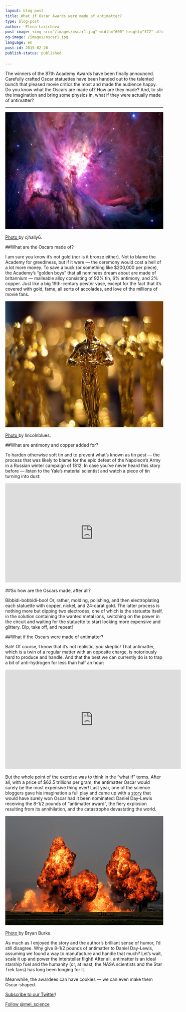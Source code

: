 ```yaml
---
layout: blog-post
title: What if Oscar Awards were made of antimatter?
type: blog-post
author:  Elena Laricheva
post-image: <img src="/images/oscar1.jpg" width="600" height="372" alt="oscar1">
og-image: /images/oscar1.jpg
language: en
post-id: 2015-02-26
publish-status: published

---
```

The winners of the 87th Academy Awards have been finally announced. Carefully crafted Oscar statuettes have been handed out to the talented bunch that pleased movie critics the most and made the audience happy. Do you know what the Oscars are made of? How are they made? And, to stir the imagination and bring some physics in, what if they were actually made of antimatter?
<!-- more -->

---

<img src="/images/oscar1.jpg" width="600" height="372" alt="oscar1">

<a href="https://www.flickr.com/photos/cjhally6/3307509646/sizes/o/">Photo </a> by cjhally6. 

##What are the Oscars made of?

I am sure you know it’s not gold (nor is it bronze either). Not to blame the Academy for greediness, but if it were — the ceremony would cost a hell of a lot more money. To save a buck (or something like $200,000 per piece), the Academy’s “golden boys” that all nominees dream about are made of britannium — malleable alloy consisting of 92% tin, 6% antimony, and 2% copper. Just like a big 19th-century pewter vase, except for the fact that it’s covered with gold, fame, all sorts of accolades, and love of the millions of movie fans. 

<img src="/images/oscar2.jpg" width="600" height="400" alt="oscar2">

<a href="https://www.flickr.com/photos/lincolnblues/5121440257/sizes/l">Photo </a> by lincolnblues. 

##What are antimony and copper added for?

To harden otherwise soft tin and to prevent what’s known as tin pest — the process that was likely to blame for the epic defeat of the Napoleon’s Army in a Russian winter campaign of 1812. In case you’ve never heard this story before — listen to the Yale’s material scientist and watch a piece of tin turning into dust:


<iframe width="560" height="315" src="https://www.youtube.com/embed/MuadfLiAKkc#t=27" frameborder="0" allowfullscreen></iframe>

<br>

##So how are the Oscars made, after all?

Bibbidi-bobbidi-boo! Or, rather, molding, polishing, and then electroplating each statuette with copper, nickel, and 24-carat gold. The latter process is nothing more but dipping two electrodes, one of which is the statuette itself, in the solution containing the wanted metal ions, switching on the power in the circuit and waiting for the statuette to start looking more expensive and glittery. Dip, take off, and repeat! 

##What if the Oscars were made of antimatter?

Bah! Of course, I know that it’s not realistic, you skeptic! That antimatter, which is a twin of a regular matter with an opposite charge, is notoriously hard to produce and handle. And that the best we can currently do is to trap a bit of anti-hydrogen for less than half an hour:

<iframe width="560" height="315" src="https://www.youtube.com/embed/Lo8NmoDL9T8" frameborder="0" allowfullscreen></iframe>

But the whole point of the exercise was to think in the “what if” terms. After all, with a price of $62.5 trillions per gram, the antimatter Oscar would surely be the most expensive thing ever! Last year, one of the science bloggers gave his imagination a full play and came up with a
<a href="http://www.popsci.com/science/article/2013-02/what-if-oscars-were-made-solid-gold">story</a> 
that would have surely won Oscar had it been nominated: Daniel Day-Lewis receiving the 8-1/2 pounds of “antimatter award”, the fiery explosion resulting from its annihilation, and the catastrophe devastating the world. 

<img src="/images/oscar3.jpg" width="600" height="346" alt="oscar3">

<a href="https://www.flickr.com/photos/bryanburke/2854366734/sizes/l/">Photo </a> by Bryan Burke. 

As much as I enjoyed the story and the author’s brilliant sense of humor, I’d still disagree. Why give 8-1/2 pounds of antimatter to Daniel Day-Lewis, assuming we found a way to manufacture and handle that much? Let’s wait, scale it up and power the interstellar flight! After all, antimatter is an ideal starship fuel and the humanity (or, at least, the NASA scientists and the Star Trek fans) has long been longing for it. 

Meanwhile, the awardees can have cookies — we can even make them Oscar-shaped.

<a href="https://twitter.com/mel_science">Subscribe to our Twitter</a>!

<!-- Begin Twitter follow -->
<a href="https://twitter.com/mel_science" class="twitter-follow-button" data-show-count="false" data-size="large">Follow @mel_science</a>
<script>!function(d,s,id){var js,fjs=d.getElementsByTagName(s)[0],p=/^http:/.test(d.location)?'http':'https';if(!d.getElementById(id)){js=d.createElement(s);js.id=id;js.src=p+'://platform.twitter.com/widgets.js';fjs.parentNode.insertBefore(js,fjs);}}(document, 'script', 'twitter-wjs');</script>
<!-- End Twitter follow -->
